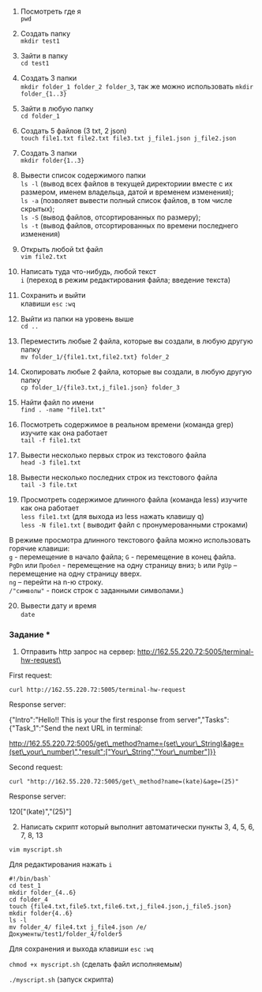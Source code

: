 ﻿1) Посмотреть где я\
 `pwd`

2) Создать папку\
`mkdir test1`

3) Зайти в папку\
`cd test1`

4) Создать 3 папки\
`mkdir folder_1 folder_2 folder_3`, 
так же можно использовать `mkdir folder_{1..3}` 

5) Зайти в любую папку\
`cd folder_1`

6) Создать 5 файлов (3 txt, 2 json)\
`touch file1.txt file2.txt file3.txt j_file1.json j_file2.json`

7) Создать 3 папки\
`mkdir folder{1..3}`

8) Вывести список содержимого папки\
`ls -l` (вывод всех файлов в текущей директориии вместе с их размером, именем владельца, датой и временем изменения);\
`ls -a` (позволяет вывести полный список файлов, в том числе скрытых);\
`ls -S` (вывод файлов, отсортированных по размеру);\
`ls -t` (вывод файлов, отсортированных по времени последнего изменения)

9) Открыть любой txt файл\
`vim file2.txt`

10) Написать туда что-нибудь, любой текст\
`i` (переход в режим редактирования файла; введение текста)

11) Сохранить и выйти\
клавиши `esc` `:wq`

12) Выйти из папки на уровень выше\
`cd ..`

13) Переместить любые 2 файла, которые вы создали, в любую другую папку\
`mv folder_1/{file1.txt,file2.txt} folder_2`

14) Скопировать любые 2 файла, которые вы создали, в любую другую папку\
`cp folder_1/{file3.txt,j_file1.json} folder_3`

15) Найти файл по имени\
`find . -name "file1.txt"`

16) Посмотреть содержимое в реальном времени (команда grep) изучите как она работает\
`tail -f file1.txt`

17) Вывести несколько первых строк из текстового файла\
`head -3 file1.txt`

18) Вывести несколько последних строк из текстового файла\
`tail -3 file.txt`

19) Просмотреть содержимое длинного файла (команда less) изучите как она работает\
`less file1.txt` (для выхода из less нажать клавишу q)\
`less -N file1.txt` ( выводит файл с пронумерованными строками)

В режиме просмотра длинного текстового файла можно использовать горячие клавиши:\
`g` - перемещение в начало файла; `G` - перемещение в конец файла.\
`PgDn` или `Пробел` - перемещение на одну страницу вниз; `b` или `PgUp` – перемещение на одну страницу вверх.\
`ng` – перейти на n-ю строку.\
`/"символы"` - поиск строк с заданными символами.)

20) Вывести дату и время\
`date`

### Задание *

1) Отправить http запрос на сервер: http://162.55.220.72:5005/terminal-hw-request\

First request:

`curl http://162.55.220.72:5005/terminal-hw-request`

Response server:

{"Intro":"Hello!! This is your the first response from server","Tasks":{"Task\_1":"Send the next URL in terminal:

http://162.55.220.72:5005/get\_method?name=(set\_your\_String)&age=(set\_your\_number)","result":["Your\_String","Your\_number"]}}

Second request:

`curl "http://162.55.220.72:5005/get\_method?name=(kate)&age=(25)"`

Response server:

120["(kate)","(25)"]

2) Написать скрипт который выполнит автоматически пункты 3, 4, 5, 6, 7, 8, 13

`vim myscript.sh`

Для редактирования нажать `i`
```
#!/bin/bash`
cd test_1
mkdir folder_{4..6}
cd folder_4
touch {file4.txt,file5.txt,file6.txt,j_file4.json,j_file5.json}
mkdir folder{4..6}
ls -l
mv folder_4/ file4.txt j_file4.json /e/Документы/test1/folder_4/folder5
```
Для сохранения и выхода клавиши `esc` `:wq`

`chmod +x myscript.sh` (сделать файл исполняемым)

`./myscript.sh` (запуск скрипта)

